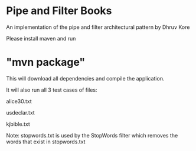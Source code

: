 <!DOCTYPE html>
<html>
<body>

<h1>Pipe and Filter Books</h1>

<p>An implementation of the pipe and filter architectural pattern by Dhruv Kore</p>

<p>Please install maven and run</p>
<p></p>
<h1>"mvn package"</h1>
<p></p>
<p>This will download all dependencies and compile the application.</p>
<p>It will also run all 3 test cases of files: </p>
<p>alice30.txt</p>
<p>usdeclar.txt</p>
<p>kjbible.txt</p>
<p></p>
<p>Note: stopwords.txt is used by the StopWords filter which removes the words that exist in stopwords.txt</p>
</body>
</html>
